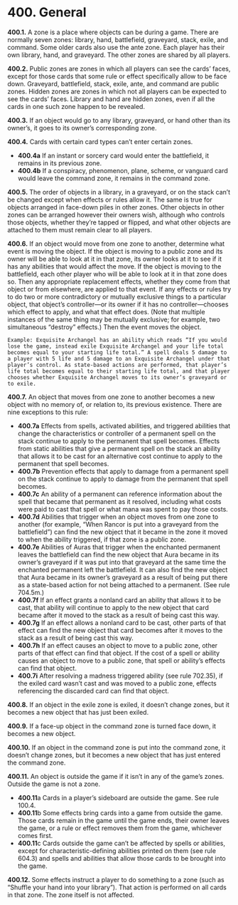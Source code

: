 # **400.** General

**400.1.** A zone is a place where objects can be during a game. There are normally seven zones: library, hand, battlefield, graveyard, stack, exile, and command. Some older cards also use the ante zone. Each player has their own library, hand, and graveyard. The other zones are shared by all players.

**400.2.** Public zones are zones in which all players can see the cards’ faces, except for those cards that some rule or effect specifically allow to be face down. Graveyard, battlefield, stack, exile, ante, and command are public zones. Hidden zones are zones in which not all players can be expected to see the cards’ faces. Library and hand are hidden zones, even if all the cards in one such zone happen to be revealed.

**400.3.** If an object would go to any library, graveyard, or hand other than its owner’s, it goes to its owner’s corresponding zone.

**400.4.** Cards with certain card types can’t enter certain zones.
+ **400.4a** If an instant or sorcery card would enter the battlefield, it remains in its previous zone.
+ **400.4b** If a conspiracy, phenomenon, plane, scheme, or vanguard card would leave the command zone, it remains in the command zone.

**400.5.** The order of objects in a library, in a graveyard, or on the stack can’t be changed except when effects or rules allow it. The same is true for objects arranged in face-down piles in other zones. Other objects in other zones can be arranged however their owners wish, although who controls those objects, whether they’re tapped or flipped, and what other objects are attached to them must remain clear to all players.

**400.6.** If an object would move from one zone to another, determine what event is moving the object. If the object is moving to a public zone and its owner will be able to look at it in that zone, its owner looks at it to see if it has any abilities that would affect the move. If the object is moving to the battlefield, each other player who will be able to look at it in that zone does so. Then any appropriate replacement effects, whether they come from that object or from elsewhere, are applied to that event. If any effects or rules try to do two or more contradictory or mutually exclusive things to a particular object, that object’s controller—or its owner if it has no controller—chooses which effect to apply, and what that effect does. (Note that multiple instances of the same thing may be mutually exclusive; for example, two simultaneous “destroy” effects.) Then the event moves the object.

    Example: Exquisite Archangel has an ability which reads “If you would lose the game, instead exile Exquisite Archangel and your life total becomes equal to your starting life total.” A spell deals 5 damage to a player with 5 life and 5 damage to an Exquisite Archangel under that player’s control. As state-based actions are performed, that player’s life total becomes equal to their starting life total, and that player chooses whether Exquisite Archangel moves to its owner’s graveyard or to exile.

**400.7.** An object that moves from one zone to another becomes a new object with no memory of, or relation to, its previous existence. There are nine exceptions to this rule:
+ **400.7a** Effects from spells, activated abilities, and triggered abilities that change the characteristics or controller of a permanent spell on the stack continue to apply to the permanent that spell becomes. Effects from static abilities that give a permanent spell on the stack an ability that allows it to be cast for an alternative cost continue to apply to the permanent that spell becomes.
+ **400.7b** Prevention effects that apply to damage from a permanent spell on the stack continue to apply to damage from the permanent that spell becomes.
+ **400.7c** An ability of a permanent can reference information about the spell that became that permanent as it resolved, including what costs were paid to cast that spell or what mana was spent to pay those costs.
+ **400.7d** Abilities that trigger when an object moves from one zone to another (for example, “When Rancor is put into a graveyard from the battlefield”) can find the new object that it became in the zone it moved to when the ability triggered, if that zone is a public zone.
+ **400.7e** Abilities of Auras that trigger when the enchanted permanent leaves the battlefield can find the new object that Aura became in its owner’s graveyard if it was put into that graveyard at the same time the enchanted permanent left the battlefield. It can also find the new object that Aura became in its owner’s graveyard as a result of being put there as a state-based action for not being attached to a permanent. (See rule 704.5m.)
+ **400.7f** If an effect grants a nonland card an ability that allows it to be cast, that ability will continue to apply to the new object that card became after it moved to the stack as a result of being cast this way.
+ **400.7g** If an effect allows a nonland card to be cast, other parts of that effect can find the new object that card becomes after it moves to the stack as a result of being cast this way.
+ **400.7h** If an effect causes an object to move to a public zone, other parts of that effect can find that object. If the cost of a spell or ability causes an object to move to a public zone, that spell or ability’s effects can find that object.
+ **400.7i** After resolving a madness triggered ability (see rule 702.35), if the exiled card wasn’t cast and was moved to a public zone, effects referencing the discarded card can find that object.

**400.8.** If an object in the exile zone is exiled, it doesn’t change zones, but it becomes a new object that has just been exiled.

**400.9.** If a face-up object in the command zone is turned face down, it becomes a new object.

**400.10.** If an object in the command zone is put into the command zone, it doesn’t change zones, but it becomes a new object that has just entered the command zone.

**400.11.** An object is outside the game if it isn’t in any of the game’s zones. Outside the game is not a zone.
+ **400.11**a Cards in a player’s sideboard are outside the game. See rule 100.4.
+ **400.11**b Some effects bring cards into a game from outside the game. Those cards remain in the game until the game ends, their owner leaves the game, or a rule or effect removes them from the game, whichever comes first.
+ **400.11**c Cards outside the game can’t be affected by spells or abilities, except for characteristic-defining abilities printed on them (see rule 604.3) and spells and abilities that allow those cards to be brought into the game.

**400.12.** Some effects instruct a player to do something to a zone (such as “Shuffle your hand into your library”). That action is performed on all cards in that zone. The zone itself is not affected.
